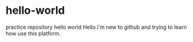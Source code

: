 # hello-world
practice repository hello world
Hello i'm new to github and trying to learn how use this platform. 
